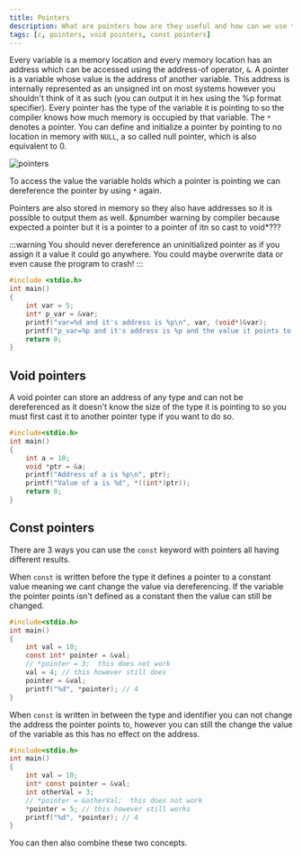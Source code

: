 ```yaml
---
title: Pointers
description: What are pointers how are they useful and how can we use them in C.
tags: [c, pointers, void pointers, const pointers]
---
```


Every variable is a memory location and every memory location has an address which can be accessed using the address-of operator, `&`. A pointer is a variable whose value is the address of another variable. This address is internally represented as an unsigned int on most systems however you shouldn't think of it as such (you can output it in hex using the %p format specifier). Every pointer has the type of the variable it is pointing to so the compiler knows how much memory is occupied by that variable. The `*` denotes a pointer. You can define and initialize a pointer by pointing to no location in memory with `NULL`, a so called null pointer, which is also equivalent to 0.

![pointers](/img/programming/pointers.png)

To access the value the variable holds which a pointer is pointing we can dereference the pointer by using `*` again.

Pointers are also stored in memory so they also have addresses so it is possible to output them as well. &pnumber warning by compiler because expected a pointer but it is a pointer to a pointer of itn so cast to void\*???

:::warning
You should never dereference an uninitialized pointer as if you assign it a value it could go anywhere. You could maybe overwrite data or even cause the program to crash!
:::

```c
#include <stdio.h>
int main()
{
    int var = 5;
    int* p_var = &var;
    printf("var=%d and it's address is %p\n", var, (void*)&var);
    printf("p_var=%p and it's address is %p and the value it points to is %d", (void*)p_var, (void*)&p_var, *p_var);
    return 0;
}
```

## Void pointers

A void pointer can store an address of any type and can not be dereferenced as it doesn't know the size of the type it is pointing to so you must first cast it to another pointer type if you want to do so.

```c
#include<stdio.h>
int main()
{
    int a = 10;
    void *ptr = &a;
    printf("Address of a is %p\n", ptr);
    printf("Value of a is %d", *((int*)ptr));
    return 0;
}
```

## Const pointers

There are 3 ways you can use the `const` keyword with pointers all having different results.

When `const` is written before the type it defines a pointer to a constant value meaning we cant change the value via dereferencing. If the variable the pointer points isn't defined as a constant then the value can still be changed.

```c
#include<stdio.h>
int main()
{
    int val = 10;
    const int* pointer = &val;
    // *pointer = 3;  this does not work
    val = 4; // this however still does
    pointer = &val;
    printf("%d", *pointer); // 4
}
```

When `const` is written in between the type and identifier you can not change the address the pointer points to, however you can still the change the value of the variable as this has no effect on the address.

```c
#include<stdio.h>
int main()
{
    int val = 10;
    int* const pointer = &val;
    int otherVal = 3;
    // *pointer = &otherVal;  this does not work
    *pointer = 5; // this however still works
    printf("%d", *pointer); // 4
}
```

You can then also combine these two concepts.
